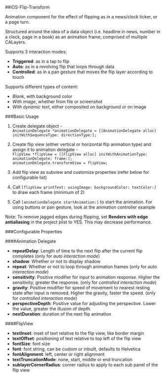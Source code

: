 ##iOS-Flip-Transform  

Animation component for the effect of flipping as in a news/clock ticker, or a page turn. 

Structured around the idea of a data object (i.e. headline in news, number in a clock, page in a book) as an animation frame, comprised of multiple CALayers.  

Supports 3 interaction modes:  

 - __Triggered__: as in a tap to flip  
 - __Auto__: as in a revolving flip that loops through data  
 - __Controlled__: as in a pan gesture that moves the flip layer according to touch  

Supports different types of content:  

 - _Blank_, with background color  
 - _With image_, whether from file or screenshot  
 - _With dynamic text_, either composited on background or on image  

###Basic Usage

 1. Create delegate object -  
`AnimationDelegate *animationDelegate = [[AnimationDelegate alloc] initWithSequenceType: directionType:];`  

 2. Create flip view (either vertical or horizontal flip animation type) and assign it to animation delegate -  
`FlipView *flipView = [[FlipView alloc] initWithAnimationType: animationDelegate: frame:];`  
`animationDelegate.transformView = flipView;`  

 3. Add flip view as subview and customize properties (refer below for configurable list)  

 4. Call `[flipView printText: usingImage: backgroundColor: textColor:]` to draw each frame (minimum of 2)  

 5. Call `[animationDelegate startAnimation:]` to start the animation. For using buttons or pan gesture, look at the animation controller example  

Note: To remove jagged edges during flipping, set __Renders with edge antialiasing__ in the project plist to YES. This may decrease performance.  

###Configurable Properties

####Animation Delegate

 - __repeatDelay__: Length of time to the next flip after the current flip completes (only for _auto interaction mode_)
 - __shadow__: Whether or not to display shadow
 - __repeat__: Whether or not to loop through animation frames (only for _auto interaction mode_)
 - __sensitivity__: Positive modifier for input to animation response. Higher the sensitivity, greater the response. (only for _controlled interaction mode_)
 - __gravity__: Positive modifier for speed of movement to nearest resting state after input is removed. Higher the gravity, faster the speed. (only for _controlled interaction mode_)
 - __perspectiveDepth__: Positive value for adjusting the perspective. Lower the value, greater the illusion of depth.
 - __nextDuration__: duration of the next flip animation

####FlipView

 - __textInset__: inset of text relative to the flip view, like border margin
 - __textOffset__: positioning of text relative to top left of the flip view
 - __fontSize__: font size
 - __font__: font string, can be custom or inbuilt, defaults to Helvetica
 - __fontAlignment__: left, center or right alignment
 - __textTruncationMode__: none, start, middle or end truncation
 - __sublayerCornerRadius__: corner radius to apply to each sub panel of the flip view  